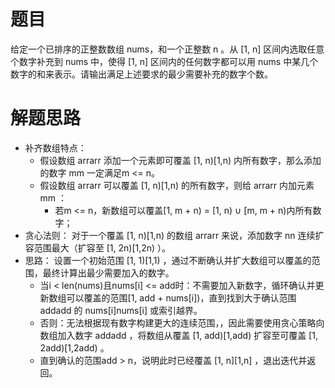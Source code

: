 # 题目
给定一个已排序的正整数数组 nums，和一个正整数 n 。从 [1, n] 区间内选取任意个数字补充到 nums 中，使得 [1, n] 区间内的任何数字都可以用 nums 中某几个数字的和来表示。请输出满足上述要求的最少需要补充的数字个数。

# 解题思路
- 补齐数组特点：
	- 假设数组 arrarr 添加一个元素即可覆盖 [1, n)[1,n) 内所有数字，那么添加的数字 mm 一定满足m <= n。
	- 假设数组 arrarr 可以覆盖 [1, n)[1,n) 的所有数字，则给 arrarr 内加元素 mm ：
		- 若m <= n，新数组可以覆盖[1, m + n) = [1, n) ∪ [m, m + n)内所有数字；
- 贪心法则： 对于一个覆盖 [1, n)[1,n) 的数组 arrarr 来说，添加数字 nn 连续扩容范围最大（扩容至 [1, 2n)[1,2n) ）。
- 思路： 设置一个初始范围 [1, 1)[1,1) ，通过不断确认并扩大数组可以覆盖的范围，最终计算出最少需要加入的数字。
	- 当i < len(nums)且nums[i] <= add时：不需要加入新数字，循环确认并更新数组可以覆盖的范围[1, add + nums[i])，直到找到大于确认范围 addadd 的 nums[i]nums[i] 或索引越界。
	- 否则：无法根据现有数字构建更大的连续范围，，因此需要使用贪心策略向数组加入数字 addadd ，将数组从覆盖 [1, add)[1,add) 扩容至可覆盖 [1, 2add)[1,2add) 。
	- 直到确认的范围add > n，说明此时已经覆盖 [1, n][1,n] ，退出迭代并返回。